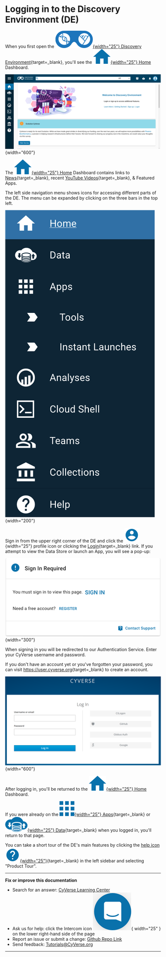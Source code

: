 # Logging in to the Discovery Environment (DE)

[de]: ../assets/de/logos/deIcon.svg
[data]: ../assets/de/menu_items/dataIcon.svg
[analyses]: ../assets/de/menu_items/analysisIcon.svg
[apps]: ../assets/de/menu_items/appsIcon.svg
[help]: ../assets/de/menu_items/helpIcon.svg
[home]: ../assets/de/menu_items/homeIcon.svg
[profile]: ../assets/de/icons/userIcon.svg

When you first open the [![de]{width="25"} Discovery Environment](https://de.cyverse.org){target=_blank}, you'll see the [![home]{width="25"} Home](https://de.cyverse.org/home) Dashboard.

![de_login](../assets/de/de_login_screen.png){width="600"}

The [![home]{width="25"} Home](https://de.cyverse.org/home) Dashboard contains links to [News](https://cyverse.org/news){target=_blank}, recent [YouTube Videos](https://www.youtube.com/c/CyverseOrgProject){target=_blank}, & Featured Apps. 

The left side navigation menu shows icons for accessing different parts of the DE. The menu can be expanded by clicking on the three bars in the top left. 

![navigation](../assets/de/navigation.png){width="200"}

Sign in from the upper right corner of the DE and click the ![profile]{width="25"} profile icon or clicking the [Login](https://de.cyverse.org/#){target=_blank} link. If you attempt to view the Data Store or launch an App, you will see a pop-up:

![signin](../assets/de/login_required.png){width="300"}

When signing in you will be redirected to our Authentication Service. Enter your CyVerse username and password. 

If you don't have an account yet or you've forgotten your password, you can visit <https://user.cyverse.org>{target=_blank} to create an account.

![keycloak](../assets/de/login_screen.png){width="600"}

After logging in, you'll be returned to the [![home]{width="25"} Home](https://de.cyverse.org/home) Dashboard. 

If you were already on the [![apps]{width="25"} Apps](https://de.cyverse.org/apps){target=_blank} or [![data]{width="25"} Data](https://de.cyverse.org/data){target=_blank} when you logged in, you'll return to that page.

You can take a short tour of the DE's main features by clicking the [help icon ![help]{width="25"}](https://de.cyverse.org/help){target=_blank} in the left sidebar and selecting "Product Tour".

-----------------------------------------------------------------------

**Fix or improve this documentation**

  - Search for an answer:
     [CyVerse Learning Center](https://learning.cyverse.org)
  - Ask us for help:
    click the Intercom icon ![Intercom](../assets/intercom.png){ width="25" } on the lower right-hand side of the page
  - Report an issue or submit a change:
    [Github Repo Link](https://github.com/cyverse-learning-materials/)
  - Send feedback: <Tutorials@CyVerse.org>
  
------------------------------------------------------------------------